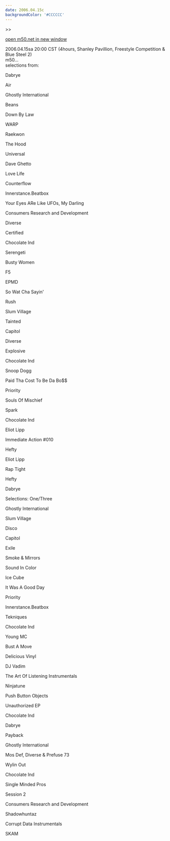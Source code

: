 ```yaml
---
date: 2006.04.15c
backgroundColor: '#CCCCCC'
---
```


\>>

[open m50.net in new window](http://m50.net/)

2006.04.15sa 20:00 CST (4hours, Shanley Pavillion, Freestyle Competition & Blue Steel 2)  
m50...  
selections from:  

Dabrye

Air

Ghostly International

Beans

Down By Law

WARP

Raekwon

The Hood

Universal

Dave Ghetto

Love Life

Counterflow

Innerstance.Beatbox

Your Eyes ARe Like UFOs, My Darling

Consumers Research and Development

Diverse

Certified

Chocolate Ind

Serengeti

Busty Women

F5

EPMD

So Wat Cha Sayin'

Rush

Slum Village

Tainted

Capitol

Diverse

Explosive

Chocolate Ind

Snoop Dogg

Paid Tha Cost To Be Da Bo$$

Priority

Souls Of Mischief

Spark

Chocolate Ind

Eliot Lipp

Immediate Action #010

Hefty

Eliot Lipp

Rap Tight

Hefty

Dabrye

Selections: One/Three

Ghostly International

Slum Village

Disco

Capitol

Exile

Smoke & Mirrors

Sound In Color

Ice Cube

It Was A Good Day

Priority

Innerstance.Beatbox

Tekniques

Chocolate Ind

Young MC

Bust A Move

Delicious Vinyl

DJ Vadim

The Art Of Listening Instrumentals

Ninjatune

Push Button Objects

Unauthorized EP

Chocolate Ind

Dabrye

Payback

Ghostly International

Mos Def, Diverse & Prefuse 73

Wylin Out

Chocolate Ind

Single Minded Pros

Session 2

Consumers Research and Development

Shadowhuntaz

Corrupt Data Instrumentals

SKAM